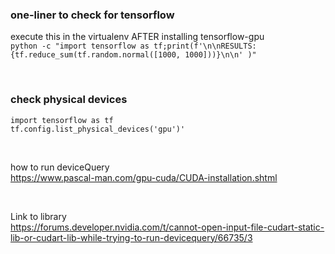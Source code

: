 ### one-liner to check for tensorflow  

execute this in the virtualenv AFTER installing tensorflow-gpu  
`python -c "import tensorflow as tf;print(f'\n\nRESULTS: {tf.reduce_sum(tf.random.normal([1000, 1000]))}\n\n' )"`

<br>  

### check physical devices
```  
import tensorflow as tf
tf.config.list_physical_devices('gpu')'
```

<br>  

how to run deviceQuery  
https://www.pascal-man.com/gpu-cuda/CUDA-installation.shtml
  
<br>  

Link to library  
https://forums.developer.nvidia.com/t/cannot-open-input-file-cudart-static-lib-or-cudart-lib-while-trying-to-run-devicequery/66735/3
